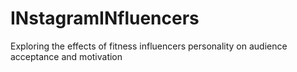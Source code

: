 # INstagramINfluencers
Exploring the effects of fitness influencers personality on audience acceptance and motivation
